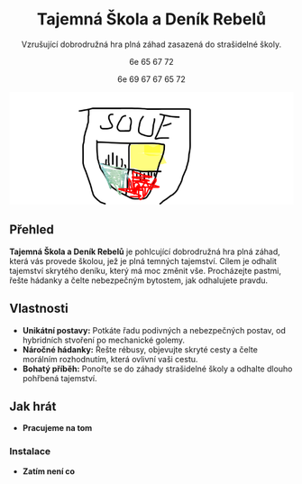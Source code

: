 <h1 align="center">Tajemná Škola a Deník Rebelů</h1>
<p align="center">Vzrušující dobrodružná hra plná záhad zasazená do strašidelné školy.</p>
<p align="center">6e 65 67 72</p>
<p align="center">6e 69 67 67 65 72</p>

<p align="center">
  <img src="SOUE.png" alt="Logo hry">
</p>

## Přehled

**Tajemná Škola a Deník Rebelů** je pohlcující dobrodružná hra plná záhad, která vás provede školou, jež je plná temných tajemství. Cílem je odhalit tajemství skrytého deníku, který má moc změnit vše. Procházejte pastmi, řešte hádanky a čelte nebezpečným bytostem, jak odhalujete pravdu.

## Vlastnosti

- **Unikátní postavy:** Potkáte řadu podivných a nebezpečných postav, od hybridních stvoření po mechanické golemy.
- **Náročné hádanky:** Řešte rébusy, objevujte skryté cesty a čelte morálním rozhodnutím, která ovlivní vaši cestu.
- **Bohatý příběh:** Ponořte se do záhady strašidelné školy a odhalte dlouho pohřbená tajemství.

## Jak hrát

- **Pracujeme na tom**

### Instalace

- **Zatím není co** 
